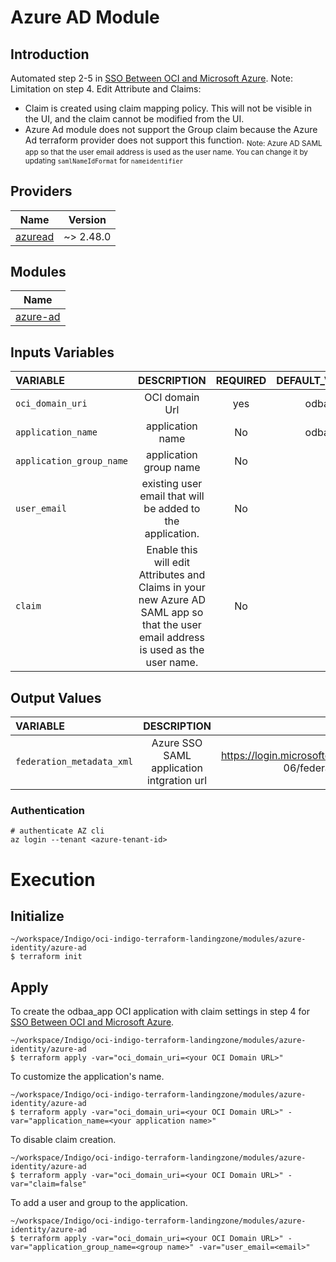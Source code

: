 # Azure AD Module 
## Introduction 
Automated step 2-5 in [SSO Between OCI and Microsoft Azure](https://docs.oracle.com/en-us/iaas/Content/Identity/tutorials/azure_ad/sso_azure/azure_sso.htm).
Note: Limitation on step 4. Edit Attribute and Claims:
* Claim is created using claim mapping policy. This will not be visible in the UI, and the claim cannot be modified from the UI.
* Azure Ad module does not support the Group claim because the Azure Ad terraform provider does not support this function.
<sub>Note: Azure AD SAML app so that the user email address is used as the user name. You can change it by updating `samlNameIdFormat` for `nameidentifier`<sub>

## Providers

| Name | Version |
|------|---------|
| [azuread](https://registry.terraform.io/providers/hashicorp/azuread/latest) | ~> 2.48.0 |


## Modules
| Name                    |
|-------------------------|
| [azure-ad](../azure-ad) |

## Inputs Variables
| VARIABLE |                        DESCRIPTION                         | REQUIRED | DEFAULT_VALUE |                                              SAMPLE VALUE |
|:---------|:----------------------------------------------------------:|:--------:|--------------:|--------------------------------------------------------:|
|`oci_domain_uri`|                       OCI domain Url                       |   yes    |     odbaa_app | https://idcs-<unique_ID>.identity.oraclecloud.com:443/fed |
|`application_name`|                      application name                      |    No    |     odbaa_app |                                                         |
|`application_group_name`|                   application group name                   |    No    |            "" | "odbaa" |
|`user_email`| existing user email that will be added to the application. |    No    |            "" |  |
|`claim`| Enable this will edit Attributes and Claims in your new Azure AD SAML app so that the user email address is used as the user name. |    No    | true |  |
## Output Values
| VARIABLE |                        DESCRIPTION                         |                                                    SAMPLE VALUE                                                    |
|:---------|:----------------------------------------------------------:|:------------------------------------------------------------------------------------------------------------------:|
|`federation_metadata_xml`|  Azure SSO SAML application intgration url | https://login.microsoftonline.com/<unique_ID>/federationmetadata/2007-06/federationmetadata.xml?appid=<unique_ID>  |


### Authentication
```
# authenticate AZ cli
az login --tenant <azure-tenant-id>
```

# Execution
## Initialize
```
~/workspace/Indigo/oci-indigo-terraform-landingzone/modules/azure-identity/azure-ad
$ terraform init
```
## Apply
To create the odbaa_app OCI application with claim settings in step 4 for [SSO Between OCI and Microsoft Azure](https://docs.oracle.com/en-us/iaas/Content/Identity/tutorials/azure_ad/sso_azure/azure_sso.htm).
```
~/workspace/Indigo/oci-indigo-terraform-landingzone/modules/azure-identity/azure-ad 
$ terraform apply -var="oci_domain_uri=<your OCI Domain URL>"
```

To customize the application's name.
```
~/workspace/Indigo/oci-indigo-terraform-landingzone/modules/azure-identity/azure-ad 
$ terraform apply -var="oci_domain_uri=<your OCI Domain URL>" -var="application_name=<your application name>"
```
To disable claim creation. 
```
~/workspace/Indigo/oci-indigo-terraform-landingzone/modules/azure-identity/azure-ad 
$ terraform apply -var="oci_domain_uri=<your OCI Domain URL>" -var="claim=false"
```

To add a user and group to the application. 
```
~/workspace/Indigo/oci-indigo-terraform-landingzone/modules/azure-identity/azure-ad 
$ terraform apply -var="oci_domain_uri=<your OCI Domain URL>" -var="application_group_name=<group name>" -var="user_email=<email>" 
```
